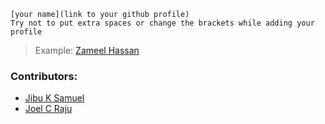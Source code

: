 ```
[your name](link to your github profile)
Try not to put extra spaces or change the brackets while adding your 
profile
```

> Example: [Zameel Hassan](https://github.com/zameel7)

### Contributors:
- [Jibu K Samuel](https://github.com/Jibu26)
- [Joel C Raju](https://github.com/joelcr10)

